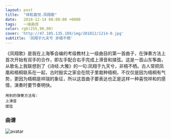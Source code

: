 ```yaml
---
layout: post
title:  "祥和喜悦-凤翔歌"
date:   2018-12-14 08:00:00 +0800
tags:   一级曲目
color: rgb(255,90,90)
cover: 'http://47.105.135.189/img/201812/1214-0.jpg'
subtitle: '凤翔于九天兮 非梧不栖'
---
```


《凤翔歌》是我在上海筝会编的考级教材上一级曲目的第一首曲子，在弹奏方法上首次开始有双手的合作，即左手配合右手完成上滑音和揉弦。这是一首山东筝曲，从歌名上我联想到了《诗经.大雅》的一句:凤翔于九天兮，非梧不栖。古人常把凤凰和梧桐联系在一起，古时殷实之家会在院子里栽种梧桐，不仅仅是因为梧桐有气势，更因为梧桐是祥瑞的象征，所以这首曲子要表达也正是这样一种喜悦祥和的感情，演奏时要节奏明快。
```
用到的弹奏方法有:
上滑音
揉弦
```
### 曲谱
![avatar](http://47.105.135.189/img/201812/1214-1.jpg)
